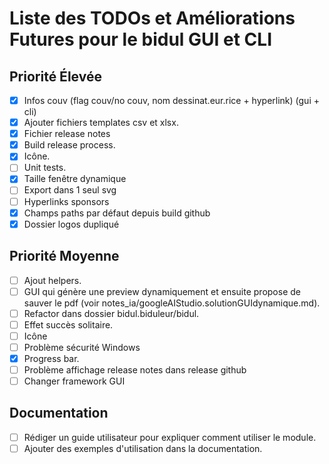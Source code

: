 # Liste des TODOs et Améliorations Futures pour le bidul GUI et CLI

## Priorité Élevée
- [x] Infos couv (flag couv/no couv, nom dessinat.eur.rice + hyperlink) (gui + cli)
- [x] Ajouter fichiers templates csv et xlsx.
- [x] Fichier release notes
- [x] Build release process.
- [x] Icône.
- [ ] Unit tests.
- [x] Taille fenêtre dynamique
- [ ] Export dans 1 seul svg
- [ ] Hyperlinks sponsors
- [x] Champs paths par défaut depuis build github
- [x] Dossier logos dupliqué

## Priorité Moyenne
- [ ] Ajout helpers.
- [ ] GUI qui génère une preview dynamiquement et ensuite propose de sauver le pdf (voir notes_ia/googleAIStudio.solutionGUIdynamique.md).
- [ ] Refactor dans dossier bidul.biduleur/bidul.
- [ ] Effet succès solitaire.
- [ ] Icône
- [ ] Problème sécurité Windows
- [x] Progress bar.
- [ ] Problème affichage release notes dans release github
- [ ] Changer framework GUI

## Documentation
- [ ] Rédiger un guide utilisateur pour expliquer comment utiliser le module.
- [ ] Ajouter des exemples d'utilisation dans la documentation.
